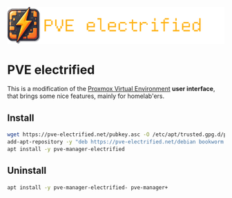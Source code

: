 ![](docs/images/pve-electrified_logo_text.png)

# PVE electrified

This is a modification of the [Proxmox Virtual Environment](https://www.proxmox.com/en/products/proxmox-virtual-environment/overview) 
**user interface**, that brings some nice features, mainly for homelab'ers.


## Install

````bash
wget https://pve-electrified.net/pubkey.asc -O /etc/apt/trusted.gpg.d/pve-electrified.asc
add-apt-repository -y "deb https://pve-electrified.net/debian bookworm main"
apt install -y pve-manager-electrified
````

## Uninstall

````bash
apt install -y pve-manager-electrified- pve-manager+
````
